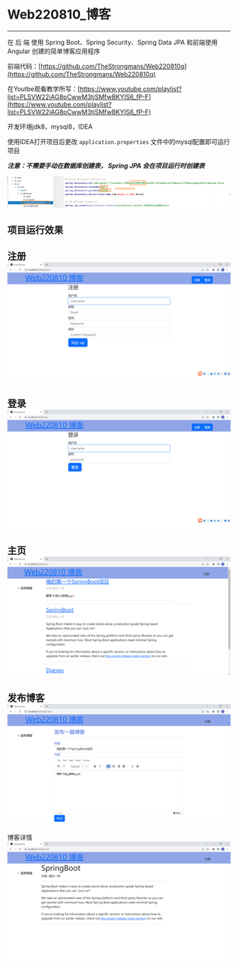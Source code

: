 # Web220810_博客
----------
在 后 端 使用 Spring Boot、Spring Security、Spring Data JPA 和前端使用 Angular 创建的简单博客应用程序

前端代码：[https://github.com/TheStrongmans/Web220810q](https://github.com/TheStrongmans/Web220810q)

在Youtbe观看教学所写：[https://www.youtube.com/playlist?list=PLSVW22jAG8pCwwM3tjSMfwBKYIS6_fP-F](https://www.youtube.com/playlist?list=PLSVW22jAG8pCwwM3tjSMfwBKYIS6_fP-F)

开发环境jdk8，mysql8，IDEA

使用IDEA打开项目后更改 `application.properties` 文件中的mysql配置即可运行项目  
  
***注意：不需要手动在数据库创建表， Spring JPA 会在项目运行时创建表***
  
![1](https://github.com/TheStrongmans/imgs/blob/master/we220810imgs/%E8%BF%90%E8%A1%8C_%E5%90%8E%E7%AB%AF.png)
  
  
## 项目运行效果  

注册  
![2](https://github.com/TheStrongmans/imgs/blob/master/we220810imgs/%E6%B3%A8%E5%86%8C%E9%A1%B5.png)  
------  
登录  
![3](https://github.com/TheStrongmans/imgs/blob/master/we220810imgs/%E7%99%BB%E5%BD%95%E9%A1%B5.png)  
------  
主页  
![4](https://github.com/TheStrongmans/imgs/blob/master/we220810imgs/%E4%B8%BB%E9%A1%B5%E9%9D%A2.png)  
------  
发布博客  
![5](https://github.com/TheStrongmans/imgs/blob/master/we220810imgs/%E5%8F%91%E5%B8%83%E5%8D%9A%E5%AE%A2.png)  
------  
博客详情  
![6](https://github.com/TheStrongmans/imgs/blob/master/we220810imgs/%E5%8D%9A%E5%AE%A2%E8%AF%A6%E6%83%85%E9%A1%B5.png)  

